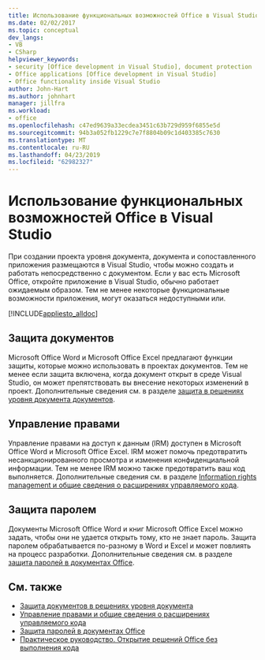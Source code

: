 ```yaml
---
title: Использование функциональных возможностей Office в Visual Studio
ms.date: 02/02/2017
ms.topic: conceptual
dev_langs:
- VB
- CSharp
helpviewer_keywords:
- security [Office development in Visual Studio], document protection
- Office applications [Office development in Visual Studio]
- Office functionality inside Visual Studio
author: John-Hart
ms.author: johnhart
manager: jillfra
ms.workload:
- office
ms.openlocfilehash: c47ed9639a33ecdea3451c63b729d959f6855e5d
ms.sourcegitcommit: 94b3a052fb1229c7e7f8804b09c1d403385c7630
ms.translationtype: MT
ms.contentlocale: ru-RU
ms.lasthandoff: 04/23/2019
ms.locfileid: "62982327"
---
```

# <a name="use-office-functionality-inside-of-visual-studio"></a>Использование функциональных возможностей Office в Visual Studio
  При создании проекта уровня документа, документа и сопоставленного приложения размещаются в Visual Studio, чтобы можно создать и работать непосредственно с документом. Если у вас есть Microsoft Office, откройте приложение в Visual Studio, обычно работает ожидаемым образом. Тем не менее некоторые функциональные возможности приложения, могут оказаться недоступными или.

 [!INCLUDE[appliesto_alldoc](../vsto/includes/appliesto-alldoc-md.md)]

## <a name="document-protection"></a>Защита документов
 Microsoft Office Word и Microsoft Office Excel предлагают функции защиты, которые можно использовать в проектах документов. Тем не менее если защита включена, когда документ открыт в среде Visual Studio, он может препятствовать вы внесение некоторых изменений в проект. Дополнительные сведения см. в разделе [защита в решениях уровня документа документов](../vsto/document-protection-in-document-level-solutions.md).

## <a name="information-rights-management"></a>Управление правами
 Управление правами на доступ к данным (IRM) доступен в Microsoft Office Word и Microsoft Office Excel. IRM может помочь предотвратить несанкционированного просмотра и изменения конфиденциальной информации. Тем не менее IRM можно также предотвратить ваш код выполняется. Дополнительные сведения см. в разделе [Information rights management и общие сведения о расширениях управляемого кода](../vsto/information-rights-management-and-managed-code-extensions-overview.md).

## <a name="password-protection"></a>Защита паролем
 Документы Microsoft Office Word и книг Microsoft Office Excel можно задать, чтобы они не удается открыть тому, кто не знает пароль. Защита паролем обрабатывается по-разному в Word и Excel и может повлиять на процесс разработки. Дополнительные сведения см. в разделе [защита паролей в документах Office](../vsto/password-protection-on-office-documents.md).

## <a name="see-also"></a>См. также
- [Защита документов в решениях уровня документа](../vsto/document-protection-in-document-level-solutions.md)
- [Управление правами и общие сведения о расширениях управляемого кода](../vsto/information-rights-management-and-managed-code-extensions-overview.md)
- [Защита паролей в документах Office](../vsto/password-protection-on-office-documents.md)
- [Практическое руководство. Открытие решений Office без выполнения кода](../vsto/how-to-open-office-solutions-without-running-code.md)
